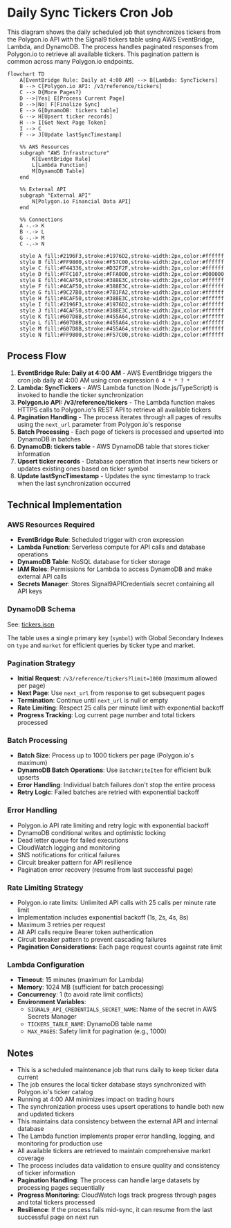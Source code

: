 # Daily Sync Tickers Cron Job

This diagram shows the daily scheduled job that synchronizes tickers from the Polygon.io API with the Signal9 tickers table using AWS EventBridge, Lambda, and DynamoDB. The process handles paginated responses from Polygon.io to retrieve all available tickers. This pagination pattern is common across many Polygon.io endpoints.

```mermaid
flowchart TD
    A[EventBridge Rule: Daily at 4:00 AM] --> B[Lambda: SyncTickers]
    B --> C[Polygon.io API: /v3/reference/tickers]
    C --> D{More Pages?}
    D -->|Yes| E[Process Current Page]
    D -->|No| F[Finalize Sync]
    E --> G[DynamoDB: tickers table]
    G --> H[Upsert ticker records]
    H --> I[Get Next Page Token]
    I --> C
    F --> J[Update lastSyncTimestamp]
    
    %% AWS Resources
    subgraph "AWS Infrastructure"
        K[EventBridge Rule]
        L[Lambda Function]
        M[DynamoDB Table]
    end
    
    %% External API
    subgraph "External API"
        N[Polygon.io Financial Data API]
    end
    
    %% Connections
    A -.-> K
    B -.-> L
    G -.-> M
    C -.-> N
    
    style A fill:#2196F3,stroke:#1976D2,stroke-width:2px,color:#ffffff
    style B fill:#FF9800,stroke:#F57C00,stroke-width:2px,color:#ffffff
    style C fill:#F44336,stroke:#D32F2F,stroke-width:2px,color:#ffffff
    style D fill:#FFC107,stroke:#FFA000,stroke-width:2px,color:#000000
    style E fill:#4CAF50,stroke:#388E3C,stroke-width:2px,color:#ffffff
    style F fill:#4CAF50,stroke:#388E3C,stroke-width:2px,color:#ffffff
    style G fill:#9C27B0,stroke:#7B1FA2,stroke-width:2px,color:#ffffff
    style H fill:#4CAF50,stroke:#388E3C,stroke-width:2px,color:#ffffff
    style I fill:#2196F3,stroke:#1976D2,stroke-width:2px,color:#ffffff
    style J fill:#4CAF50,stroke:#388E3C,stroke-width:2px,color:#ffffff
    style K fill:#607D8B,stroke:#455A64,stroke-width:2px,color:#ffffff
    style L fill:#607D8B,stroke:#455A64,stroke-width:2px,color:#ffffff
    style M fill:#607D8B,stroke:#455A64,stroke-width:2px,color:#ffffff
    style N fill:#FF9800,stroke:#F57C00,stroke-width:2px,color:#ffffff
```

## Process Flow

1. **EventBridge Rule: Daily at 4:00 AM** - AWS EventBridge triggers the cron job daily at 4:00 AM using cron expression `0 4 * * ? *`
2. **Lambda: SyncTickers** - AWS Lambda function (Node.js/TypeScript) is invoked to handle the ticker synchronization
3. **Polygon.io API: /v3/reference/tickers** - The Lambda function makes HTTPS calls to Polygon.io's REST API to retrieve all available tickers
4. **Pagination Handling** - The process iterates through all pages of results using the `next_url` parameter from Polygon.io's response
5. **Batch Processing** - Each page of tickers is processed and upserted into DynamoDB in batches
6. **DynamoDB: tickers table** - AWS DynamoDB table that stores ticker information
7. **Upsert ticker records** - Database operation that inserts new tickers or updates existing ones based on ticker symbol
8. **Update lastSyncTimestamp** - Updates the sync timestamp to track when the last synchronization occurred

## Technical Implementation

### AWS Resources Required
- **EventBridge Rule**: Scheduled trigger with cron expression
- **Lambda Function**: Serverless compute for API calls and database operations
- **DynamoDB Table**: NoSQL database for ticker storage
- **IAM Roles**: Permissions for Lambda to access DynamoDB and make external API calls
- **Secrets Manager**: Stores Signal9APICredentials secret containing all API keys

### DynamoDB Schema
See: [tickers.json](../../models/dynamodb/tickers.json)

The table uses a single primary key (`symbol`) with Global Secondary Indexes on `type` and `market` for efficient queries by ticker type and market.

### Pagination Strategy
- **Initial Request**: `/v3/reference/tickers?limit=1000` (maximum allowed per page)
- **Next Page**: Use `next_url` from response to get subsequent pages
- **Termination**: Continue until `next_url` is null or empty
- **Rate Limiting**: Respect 25 calls per minute limit with exponential backoff
- **Progress Tracking**: Log current page number and total tickers processed

### Batch Processing
- **Batch Size**: Process up to 1000 tickers per page (Polygon.io's maximum)
- **DynamoDB Batch Operations**: Use `BatchWriteItem` for efficient bulk upserts
- **Error Handling**: Individual batch failures don't stop the entire process
- **Retry Logic**: Failed batches are retried with exponential backoff

### Error Handling
- Polygon.io API rate limiting and retry logic with exponential backoff
- DynamoDB conditional writes and optimistic locking
- Dead letter queue for failed executions
- CloudWatch logging and monitoring
- SNS notifications for critical failures
- Circuit breaker pattern for API resilience
- Pagination error recovery (resume from last successful page)

### Rate Limiting Strategy
- Polygon.io rate limits: Unlimited API calls with 25 calls per minute rate limit
- Implementation includes exponential backoff (1s, 2s, 4s, 8s)
- Maximum 3 retries per request
- All API calls require Bearer token authentication
- Circuit breaker pattern to prevent cascading failures
- **Pagination Considerations**: Each page request counts against rate limit

### Lambda Configuration
- **Timeout**: 15 minutes (maximum for Lambda)
- **Memory**: 1024 MB (sufficient for batch processing)
- **Concurrency**: 1 (to avoid rate limit conflicts)
- **Environment Variables**: 
  - `SIGNAL9_API_CREDENTIALS_SECRET_NAME`: Name of the secret in AWS Secrets Manager
  - `TICKERS_TABLE_NAME`: DynamoDB table name
  - `MAX_PAGES`: Safety limit for pagination (e.g., 1000)

## Notes

- This is a scheduled maintenance job that runs daily to keep ticker data current
- The job ensures the local ticker database stays synchronized with Polygon.io's ticker catalog
- Running at 4:00 AM minimizes impact on trading hours
- The synchronization process uses upsert operations to handle both new and updated tickers
- This maintains data consistency between the external API and internal database
- The Lambda function implements proper error handling, logging, and monitoring for production use
- All available tickers are retrieved to maintain comprehensive market coverage
- The process includes data validation to ensure quality and consistency of ticker information
- **Pagination Handling**: The process can handle large datasets by processing pages sequentially
- **Progress Monitoring**: CloudWatch logs track progress through pages and total tickers processed
- **Resilience**: If the process fails mid-sync, it can resume from the last successful page on next run 